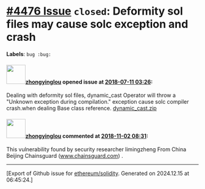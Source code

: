 # [\#4476 Issue](https://github.com/ethereum/solidity/issues/4476) `closed`: Deformity sol files may cause solc exception and crash
**Labels**: `bug :bug:`


#### <img src="https://avatars.githubusercontent.com/u/41097671?v=4" width="50">[zhongyinglou](https://github.com/zhongyinglou) opened issue at [2018-07-11 03:26](https://github.com/ethereum/solidity/issues/4476):

Dealing with deformity sol files, dynamic_cast Operator will throw a  "Unknown exception during compilation." exception cause solc compiler crash.when dealing 
Base class reference.
[dynamic_cast.zip](https://github.com/ethereum/solidity/files/2182827/dynamic_cast.zip)



#### <img src="https://avatars.githubusercontent.com/u/41097671?v=4" width="50">[zhongyinglou](https://github.com/zhongyinglou) commented at [2018-11-02 08:31](https://github.com/ethereum/solidity/issues/4476#issuecomment-435306798):

This vulnerability found by security researcher limingzheng From China Beijing Chainsguard (www.chainsguard.com) .


-------------------------------------------------------------------------------



[Export of Github issue for [ethereum/solidity](https://github.com/ethereum/solidity). Generated on 2024.12.15 at 06:45:24.]
